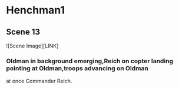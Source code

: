 # Henchman1

## Scene 13

![Scene Image][LINK]

### Oldman in background emerging,Reich on copter landing pointing at Oldman,troops advancing on Oldman

at once Commander Reich.
